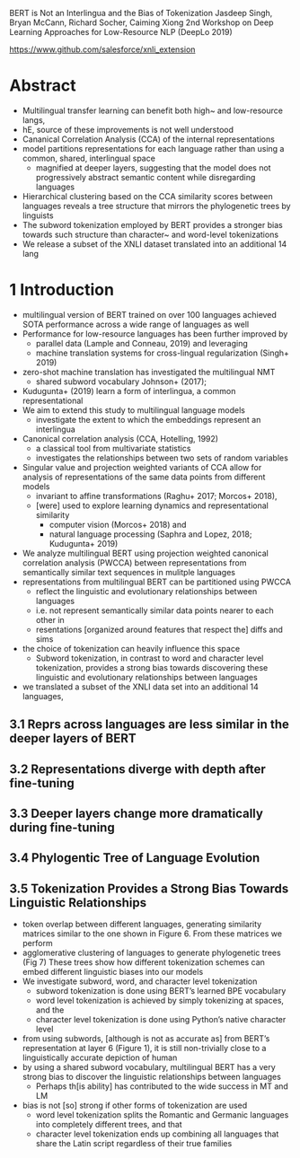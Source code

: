BERT is Not an Interlingua and the Bias of Tokenization
Jasdeep Singh, Bryan McCann, Richard Socher, Caiming Xiong
2nd Workshop on Deep Learning Approaches for Low-Resource NLP (DeepLo 2019)

https://www.github.com/salesforce/xnli_extension

# Abstract

* Multilingual transfer learning can benefit both high~ and low-resource langs,
* hE, source of these improvements is not well understood
* Cananical Correlation Analysis (CCA) of the internal representations
* model partitions representations for each language
  rather than using a common, shared, interlingual space
  * magnified at deeper layers, suggesting that the model does
    not progressively abstract semantic content while disregarding languages
* Hierarchical clustering based on the CCA similarity scores between languages
  reveals a tree structure that mirrors the phylogenetic trees by linguists
* The subword tokenization employed by BERT provides a
  stronger bias towards such structure
  than character~ and word-level tokenizations
* We release a subset of the XNLI dataset translated into an additional 14 lang

# 1 Introduction

* multilingual version of BERT trained on over 100 languages achieved
  SOTA performance across a wide range of languages as well
* Performance for low-resource languages has been further improved by
  * parallel data (Lample and Conneau, 2019) and leveraging
  * machine translation systems for cross-lingual regularization (Singh+ 2019)
* zero-shot machine translation has investigated the multilingual NMT
  * shared subword vocabulary Johnson+ (2017);
* Kudugunta+ (2019) learn a form of interlingua, a common representational
* We aim to extend this study to multilingual language models
  * investigate the extent to which the embeddings represent an interlingua
* Canonical correlation analysis (CCA, Hotelling, 1992)
  * a classical tool from multivariate statistics
  * investigates the relationships between two sets of random variables
* Singular value and projection weighted variants of CCA allow for
  analysis of representations of the same data points from different models
  * invariant to affine transformations (Raghu+ 2017; Morcos+ 2018),
  * [were] used to explore learning dynamics and representational similarity
    * computer vision (Morcos+ 2018) and
    * natural language processing (Saphra and Lopez, 2018; Kudugunta+ 2019)
* We analyze multilingual BERT
  using projection weighted canonical correlation analysis (PWCCA)
  between representations from semantically similar text sequences
  in mulitple languages
* representations from multilingual BERT can be partitioned using PWCCA
  * reflect the linguistic and evolutionary relationships between languages
  * i.e. not represent semantically similar data points nearer to each other in
  * resentations [organized around features that respect the] diffs and sims
* the choice of tokenization can heavily influence this space
  * Subword tokenization, in contrast to word and character level tokenization,
    provides a strong bias towards discovering these linguistic and
    evolutionary relationships between languages
* we translated a subset of the XNLI data set into an additional 14 languages,

## 3.1 Reprs across languages are less similar in the deeper layers of BERT

## 3.2 Representations diverge with depth after fine-tuning

## 3.3 Deeper layers change more dramatically during fine-tuning

## 3.4 Phylogentic Tree of Language Evolution

## 3.5 Tokenization Provides a Strong Bias Towards Linguistic Relationships

* token overlap between different languages, generating similarity matrices
  similar to the one shown in Figure 6. From these matrices we perform
* agglomerative clustering of languages to generate phylogenetic trees (Fig 7)
  These trees show how different tokenization schemes can embed different
  linguistic biases into our models
* We investigate subword, word, and character level tokenization
  * subword tokenization is done using BERT’s learned BPE vocabulary
  * word level tokenization is achieved by simply tokenizing at spaces, and the
  * character level tokenization is done using Python’s native character level
* from using subwords, [although is not as accurate as] from BERT’s
  representation at layer 6 (Figure 1), it is
  still non-trivially close to a linguistically accurate depiction of human
* by using a shared subword vocabulary, multilingual BERT has a very strong
  bias to discover the linguistic relationships between languages
  * Perhaps th[is ability] has contributed to the wide success in MT and LM
* bias is not [so] strong if other forms of tokenization are used
  * word level tokenization splits the Romantic and Germanic languages into
    completely different trees, and that
  * character level tokenization ends up combining all languages that share the
    Latin script regardless of their true families
